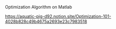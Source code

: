 Optimization Algorithm on Matlab


https://aquatic-pig-d92.notion.site/Optimization-101-4028b828c49b4675a2693e23c7983518
